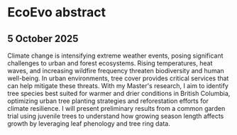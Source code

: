 # EcoEvo abstract
## 5 October 2025

Climate change is intensifying extreme weather events, posing significant challenges to urban and forest ecosystems. Rising temperatures, heat waves, and increasing wildfire frequency threaten biodiversity and human well-being. In urban environments, tree cover provides critical services that can help mitigate these threats. With my Master's research, I aim to identify tree species best suited for warmer and drier conditions in British Columbia, optimizing urban tree planting strategies and reforestation efforts for climate resilience. I will present preliminary results from a common garden trial using juvenile trees to understand how growing season length affects growth by leveraging leaf phenology and tree ring data. 